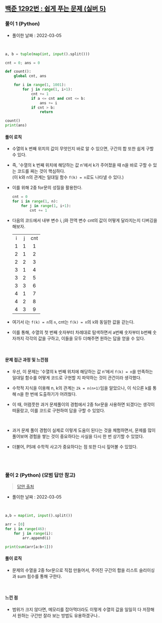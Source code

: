 ## <a href="https://www.acmicpc.net/problem/1292">백준 1292번 : 쉽게 푸는 문제 (실버 5)</a>

### 풀이 1 (Python)

- 풀이한 날짜 : 2022-03-05

<br/>

```python
a, b = tuple(map(int, input().split()))

cnt = 0; ans = 0

def count():
    global cnt, ans

    for i in range(1, 1001):
        for j in range(1, i+1):
            cnt += 1
            if a <= cnt and cnt <= b:
                ans += i
            if cnt > b:
                return

count()
print(ans)
```

#### 풀이 로직

- 수열의 k 번째 위치의 값이 무엇인지 바로 알 수 있으면, 구간의 합 또한 쉽게 구할 수 있다.

- 즉, '수열의 k 번째 위치에 해당하는 값 n'에서 k가 주어졌을 때 n을 바로 구할 수 있는 코드를 짜는 것이 핵심하다.  
  (이 k와 n의 관계는 일대일 함수 <code>f(k) = n</code>로도 나타낼 수 있다.)

- 이를 위해 2중 for문의 성질을 활용한다.

  ```python
  cnt = 0
  for i in range(1, n):
      for j in range(1, i+1):
          cnt += 1
  ```

- 다음의 코드에서 내부 변수 i, j와 전역 변수 cnt의 값이 어떻게 달라지는지 디버깅을 해보자.

    <table style="text-align: center">
        <tr><td>i</td><td>j</td><td>cnt</td></tr>
        <tr><td>1</td><td>1</td><td>1</td></tr>
        <tr><td>2</td><td>1</td><td>2</td></tr>
        <tr><td>2</td><td>2</td><td>3</td></tr>
        <tr><td>3</td><td>1</td><td>4</td></tr>
        <tr><td>3</td><td>2</td><td>5</td></tr>
        <tr><td>3</td><td>3</td><td>6</td></tr>
        <tr><td>4</td><td>1</td><td>7</td></tr>
        <tr><td>4</td><td>2</td><td>8</td></tr>
        <tr><td>4</td><td>3</td><td>9</td></tr>
    </table>

- 여기서 i는 <code>f(k) = n</code>의 <code>n</code>, cnt는 <code>f(k) = n</code>의 <code>k</code>와 동일한 값을 갇는다.

- 이를 통해, 수열의 첫 번째 숫자부터 차례대로 탐색하면서 a번째 숫자부터 b번째 숫자까지 각각의 값을 구하고, 이들을 모두 더해주면 원하는 답을 얻을 수 있다.

<br/>

#### 문제 접근 과정 및 느낀점

- 우선, 이 문제는 '수열의 k 번째 위치에 해당하는 값 n'에서 <code>f(k) = n</code>을 만족하는 일대일 함수를 어떻게 코드로 구현할 지 파악하는 것이 관건이라 생각했다.

- 수학적 지식을 이용해 n, k의 관계는 <code>2k = n(n+1)</code>임을 알았으나, 이 식으론 k를 통해 n을 한 번에 도출하기가 어려웠다.

- 이 때, 어렴풋한 과거 문제풀이의 경험에서 2중 for문을 사용하면 되겠다는 생각이 떠올랐고, 이를 코드로 구현하여 답을 구할 수 있었다.

<br/>

- 과거 문제 풀이 경험이 실제로 이렇게 도움이 된다는 것을 체험하면서, 문제를 많이 풀어보며 경험을 쌓는 것이 중요하다는 사실을 다시 한 번 상기할 수 있었다.

- 더불어, PS에 수학적 사고가 중요하다는 점 또한 다시 짚어볼 수 있었다.

<br/><br/>

### 풀이 2 (Python) (모범 답안 참고)

> <a href="https://ywtechit.tistory.com/176">답안 출처</a>

- 풀이한 날짜 : 2022-03-05

<br/>

```python
a,b = map(int, input().split())

arr = [0]
for i in range(46):
    for j in range(i):
        arr.append(i)

print(sum(arr[a:b+1]))
```

#### 풀이 로직

- 문제의 수열을 2중 for문으로 직접 만들어서, 주어진 구간의 합을 리스트 슬리이싱과 sum 힘수를 통해 구한다.

<br/>

#### 느낀 점

- 범위가 크지 않다면, 메모리를 잡아먹더라도 이렇게 수열의 값을 일일히 다 저장해서 원하는 구간만 잘라 보는 방법도 유용하겠구나..
